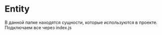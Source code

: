 # Entity

В данной папке находятся сущности, которые используются в проекте.
Подключаем все через index.js

